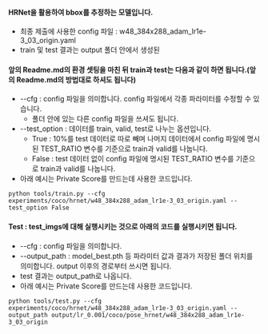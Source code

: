 #### HRNet을 활용하여 bbox를 추정하는 모델입니다.
* 최종 제출에 사용한 config 파일 : w48_384x288_adam_lr1e-3_03_origin.yaml
* train 및 test 결과는 output 폴더 안에서 생성된 

#### 앞의 Readme.md의 환경 셋팅을 마친 뒤 train과 test는 다음과 같이 하면 됩니다.(앞의 Readme.md의 방법대로 하셔도 됩니다)
* --cfg : config 파일을 의미합니다. config 파일에서 각종 파라미터를 수정할 수 있습니다. 
  * 폴더 안에 있는 다른 config 파일을 쓰셔도 됩니다. 
* --test_option : 데이터를 train, valid, test로 나누는 옵션입니다. 
  * True : 10%를 test 데이터로 따로 빼며 나머지 데이터에서 config 파일에 명시된 TEST_RATIO 변수를 기준으로 train과 valid를 나눕니다.
  * False : test 데이터 없이 config 파일에 명시된 TEST_RATIO 변수를 기준으로 train과 valid를 나눕니다.
* 아래 예시는 Private Score를 만드는데 사용한 코드입니다.

```
python tools/train.py --cfg experiments/coco/hrnet/w48_384x288_adam_lr1e-3_03_origin.yaml --test_option False
```

#### Test : test_imgs에 대해 실행시키는 것으로 아래의 코드를 실행시키면 됩니다.
* --cfg : config 파일을 의미합니다.
* --output_path : model_best.pth 등 파라미터 값과 결과가 저장된 폴더 위치를 의미합니다. output 이후의 경로부터 쓰시면 됩니다.
* test 결과는 output_path로 나옵니다.
* 아래 예시는 Private Score를 만드는데 사용한 코드입니다.

```
python tools/test.py --cfg experiments/coco/hrnet/w48_384x288_adam_lr1e-3_03_origin.yaml --output_path output/lr_0.001/coco/pose_hrnet/w48_384x288_adam_lr1e-3_03_origin
```
